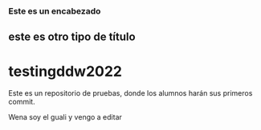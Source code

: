 ### Este es un encabezado

## este es otro tipo de título

# testingddw2022
Este es un repositorio de pruebas, donde los alumnos harán sus primeros commit.


Wena soy el guali y vengo a editar
